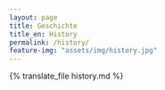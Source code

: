 ```yaml
---
layout: page
title: Geschichte
title_en: History
permalink: /history/
feature-img: "assets/img/history.jpg"
---
```


{% translate_file history.md %}
